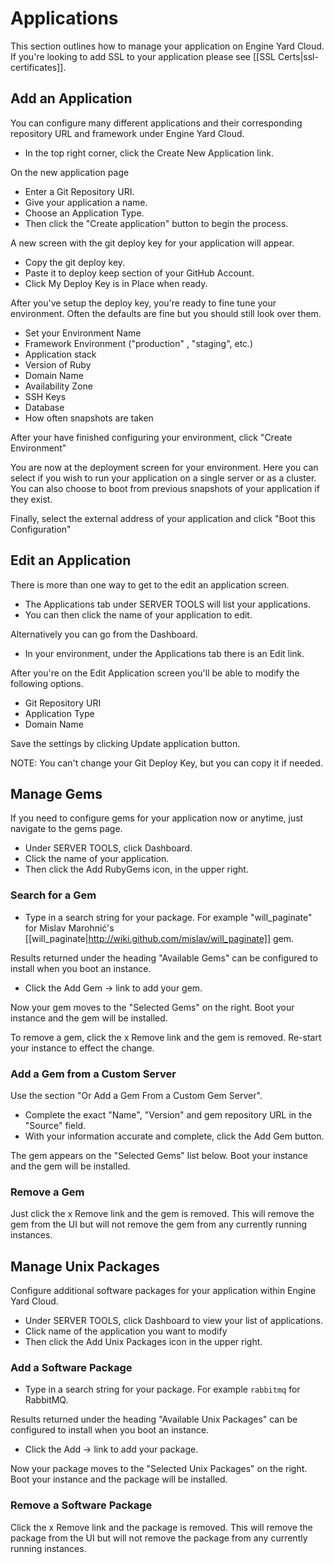 # Applications

This section outlines how to manage your application on Engine Yard Cloud. If you're looking to add SSL to your application please see [[SSL Certs|ssl-certificates]].

## Add an Application

You can configure many different applications and their corresponding repository URL and framework under Engine Yard Cloud.

  - In the top right corner, click the Create New Application link.

On the new application page

  - Enter a Git Repository URI.
  - Give your application a name.
  - Choose an Application Type.
  - Then click the "Create application" button to begin the process.

A new screen with the git deploy key for your application will appear.

  - Copy the git deploy key.
  - Paste it to deploy keep section of your GitHub Account.
  - Click My Deploy Key is in Place when ready.

After you've setup the deploy key, you're ready to fine tune your environment. Often the defaults are fine but you should still look over them. 

  * Set your Environment Name 
  * Framework Environment ("production" , "staging", etc.)
  * Application stack
  * Version of Ruby
  * Domain Name 
  * Availability Zone
  * SSH Keys
  * Database
  * How often snapshots are taken

After your have finished configuring your environment, click "Create Environment" 

You are now at the deployment screen for your environment. Here you can select if you wish to run your application on a single server or as a cluster. You can also choose to boot from previous snapshots of your application if they exist.

Finally, select the external address of your application and click "Boot this Configuration"


## Edit an Application

There is more than one way to get to the edit an application screen.

  * The Applications tab under SERVER TOOLS will list your applications.
  * You can then click the name of your application to edit.

Alternatively you can go from the Dashboard.

  * In your environment, under the Applications tab there is an Edit link.

After you're on the Edit Application screen you'll be able to modify the following options.

  * Git Repository URI
  * Application Type
  * Domain Name

Save the settings by clicking Update application button.

NOTE: You can't change your Git Deploy Key, but you can copy it if needed.



## Manage Gems

If you need to configure gems for your application now or anytime, just navigate to the gems page.

  - Under SERVER TOOLS, click Dashboard.
  - Click the name of your application.
  - Then click the Add RubyGems icon, in the upper right.


### Search for a Gem


  * Type in a search string for your package. For example "will_paginate" for Mislav Marohnić's [[will_paginate|http://wiki.github.com/mislav/will_paginate]] gem.

Results returned under the heading "Available Gems" can be configured to install when you boot an instance.

  * Click the Add Gem -> link to add your gem.

Now your gem moves to the "Selected Gems" on the right. Boot your instance and the gem will be installed.

To remove a gem, click the x Remove link and the gem is removed. Re-start your instance to effect the change.

### Add a Gem from a Custom Server


Use the section "Or Add a Gem From a Custom Gem Server".

  - Complete the exact "Name", "Version" and gem repository URL in the "Source" field.
  - With your information accurate and complete, click the Add Gem button.

The gem appears on the "Selected Gems" list below. Boot your instance and the gem will be installed.

### Remove a Gem

Just click the x Remove link and the gem is removed.  This will remove the gem from the UI but will not remove the gem from any currently running instances.


## Manage Unix Packages

Configure additional software packages for your application within Engine Yard Cloud.

  - Under SERVER TOOLS, click Dashboard to view your list of applications.
  - Click name of the application you want to modify
  - Then click the Add Unix Packages icon in the upper right.

### Add a Software Package

  * Type in a search string for your package.  For example `rabbitmq` for RabbitMQ.

Results returned under the heading "Available Unix Packages" can be configured to install when you boot an instance.

  * Click the Add -> link to add your package.

Now your package moves to the "Selected Unix Packages" on the right.  Boot your instance and the package will be installed.

### Remove a Software Package

Click the x Remove link and the package is removed.  This will remove the package from the UI but will not remove the package from any currently running instances.
